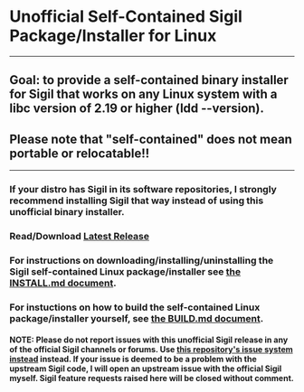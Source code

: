 Unofficial Self-Contained Sigil Package/Installer for Linux
===========================================================

<hr>

## Goal: to provide a self-contained binary installer for Sigil that works on any Linux system with a libc version of 2.19 or higher (ldd --version).


## Please note that "self-contained" does not mean portable or relocatable!!

<hr>

### If your distro has Sigil in its software repositories, I strongly recommend installing Sigil that way instead of using this unofficial binary installer.

### Read/Download [Latest Release](https://github.com/dougmassay/pkg-sigil/releases/latest)

### For instructions on downloading/installing/uninstalling the Sigil self-contained Linux package/installer see [the INSTALL.md document](./INSTALL.md).

### For instuctions on how to build the self-contained Linux package/installer yourself, see [the BUILD.md document](./BUILD.md).

#### NOTE: Please do not report issues with this unofficial Sigil release in any of the official Sigil channels or forums. Use [this repository's issue system instead](https://github.com/dougmassay/pkg-sigil/issues) instead. If your issue is deemed to be a problem with the upstream Sigil code, I will open an upstream issue with the official Sigil myself. Sigil feature requests raised here will be closed without comment.